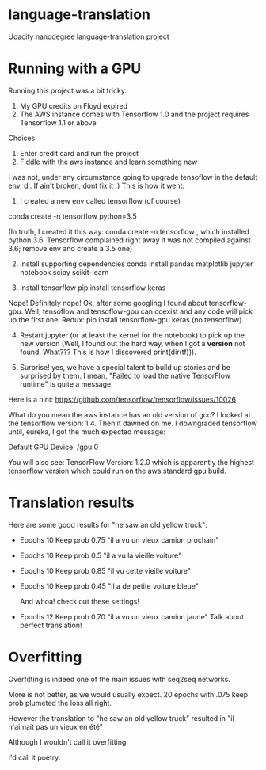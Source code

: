 # language-translation
Udacity nanodegree language-translation project

# Running with a GPU
Running this project was a bit tricky.

1. My GPU credits on Floyd expired
2. The AWS instance comes with Tensorflow 1.0 and the project requires Tensorflow 1.1 or above

Choices:
1. Enter credit card and run the project
2. Fiddle with the aws instance and learn something new

I was not, under any circumstance going to upgrade tensoflow in the default env, dl. If ain't broken, dont fix it :)
This is how it went:

1. I created a new env called tensorflow (of course)

conda create -n tensorflow python=3.5

(In truth, I created it this way: conda create -n tensorflow , which installed python 3.6. Tensorflow complained 
right away it was not compiled against 3.6; remove env and create a 3.5 one)

2. Install supporting dependencies
conda install pandas matplotlib jupyter notebook scipy scikit-learn

3. Install tensorflow
pip install tensorflow keras

Nope! Definitely nope! Ok, after some googling I found about tensorflow-gpu. Well, tensoflow and tensoflow-gpu can coexist and any code will pick up the first one.
Redux:
pip install tensorflow-gpu keras  (no tensorflow)

4. Restart jupyter (or at least the kernel for the notebook) to pick up the new version
(Well, I found out the hard way, when I got a __version__ not found. What??? This is how I discovered print(dir(tf))).

5. Surprise! yes, we have a special talent to build up stories and be surprised by them.
I mean, "Failed to load the native TensorFlow runtime" is quite a message.

Here is a hint: https://github.com/tensorflow/tensorflow/issues/10026

What do you mean the aws instance has an old version of gcc? I looked at the tensorflow version: 1.4. Then it dawned on me.
I downgraded tensorflow until, eureka, I got the much expected message:

Default GPU Device: /gpu:0

You will also see: TensorFlow Version: 1.2.0 which is apparently the highest tensorflow version which could run on the aws standard gpu build.

# Translation results

Here are some good results for "he saw an old yellow truck":

* Epochs 10  Keep prob 0.75  "il a vu un vieux camion prochain"
* Epochs 10  Keep prob 0.5   "il a vu la vieille voiture"
* Epochs 10  Keep prob 0.85  "il vu cette vieille voiture"
* Epochs 10  Keep prob 0.45  "il a de petite voiture bleue"

   And whoa! check out these settings!
* Epochs 12  Keep prob 0.70  "il a vu un vieux camion jaune"
   Talk about perfect translation!  

# Overfitting

Overfitting is indeed one of the main issues with seq2seq networks. 

More is not better, as we would usually expect. 20 epochs with .075 keep prob plumeted the loss all right.

However the translation to "he saw an old yellow truck" resulted in "il n'aimait pas un vieux en été"

Although I wouldn't call it overfitting.

I'd call it poetry.


